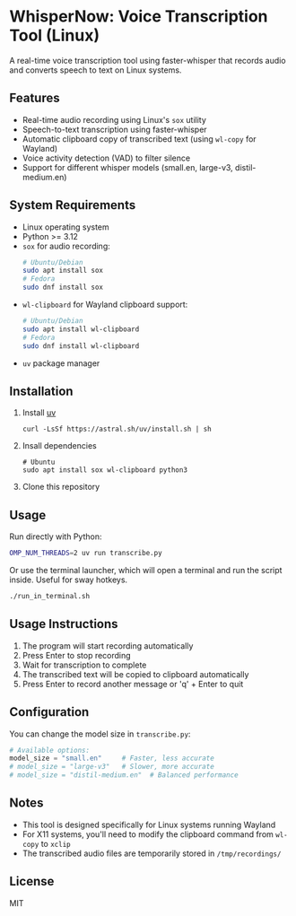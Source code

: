 # WhisperNow: Voice Transcription Tool (Linux)

A real-time voice transcription tool using faster-whisper that records audio and converts speech to text on Linux systems.

## Features

- Real-time audio recording using Linux's `sox` utility
- Speech-to-text transcription using faster-whisper
- Automatic clipboard copy of transcribed text (using `wl-copy` for Wayland)
- Voice activity detection (VAD) to filter silence
- Support for different whisper models (small.en, large-v3, distil-medium.en)

## System Requirements

- Linux operating system
- Python >= 3.12
- `sox` for audio recording:
  ```bash
  # Ubuntu/Debian
  sudo apt install sox
  # Fedora
  sudo dnf install sox
  ```
- `wl-clipboard` for Wayland clipboard support:
  ```bash
  # Ubuntu/Debian
  sudo apt install wl-clipboard
  # Fedora
  sudo dnf install wl-clipboard
  ```
- `uv` package manager

## Installation

1. Install [uv](https://github.com/astral-sh/uv)
    ```
    curl -LsSf https://astral.sh/uv/install.sh | sh
    ```
1. Insall dependencies
    ```
    # Ubuntu
    sudo apt install sox wl-clipboard python3
    ```
1. Clone this repository

## Usage

Run directly with Python:
```sh
OMP_NUM_THREADS=2 uv run transcribe.py
```

Or use the terminal launcher, which will open a terminal and run the script inside. Useful for sway hotkeys.
```sh
./run_in_terminal.sh
```

## Usage Instructions

1. The program will start recording automatically
2. Press Enter to stop recording
3. Wait for transcription to complete
4. The transcribed text will be copied to clipboard automatically
5. Press Enter to record another message or 'q' + Enter to quit

## Configuration

You can change the model size in `transcribe.py`:

```python
# Available options:
model_size = "small.en"     # Faster, less accurate
# model_size = "large-v3"   # Slower, more accurate
# model_size = "distil-medium.en"  # Balanced performance
```

## Notes

- This tool is designed specifically for Linux systems running Wayland
- For X11 systems, you'll need to modify the clipboard command from `wl-copy` to `xclip`
- The transcribed audio files are temporarily stored in `/tmp/recordings/`

## License
MIT
